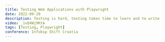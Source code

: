```yaml
---
title: Testing Web Applications with Playwright
date: 2022-09-20
description: Testing is hard, testing takes time to learn and to write, and time is money. As developers we want to test. We know we should but we don't have time. So how can we get more developers to do testing? We can create better tools.
video: _1vQ4Wj9KtA
tags: [Testing, Playwright]
conference: Infobip Shift Croatia
---
```

